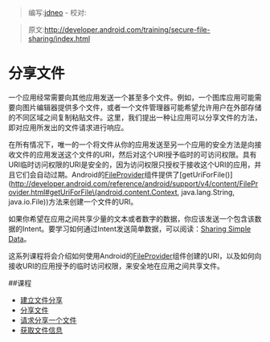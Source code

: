> 编写:[jdneo](https://github.com/jdneo) - 校对:

> 原文:<http://developer.android.com/training/secure-file-sharing/index.html>

# 分享文件

一个应用经常需要向其他应用发送一个甚至多个文件。例如，一个图库应用可能需要向图片编辑器提供多个文件，或者一个文件管理器可能希望允许用户在外部存储的不同区域之间复制粘贴文件。这里，我们提出一种让应用可以分享文件的方法，即对应用所发出的文件请求进行响应。

在所有情况下，唯一的一个将文件从你的应用发送至另一个应用的安全方法是向接收文件的应用发送这个文件的URI，然后对这个URI授予临时的可访问权限。具有URI临时访问权限的URI是安全的，因为访问权限只授权于接收这个URI的应用，并且它们会自动过期。Android的[FileProvider](http://developer.android.com/reference/android/support/v4/content/FileProvider.html)组件提供了[getUriForFile()](http://developer.android.com/reference/android/support/v4/content/FileProvider.html#getUriForFile\(android.content.Context, java.lang.String, java.io.File\))方法来创建一个文件的URI。

如果你希望在应用之间共享少量的文本或者数字的数据，你应该发送一个包含该数据的Intent。要学习如何通过Intent发送简单数据，可以阅读：[Sharing Simple Data](http://developer.android.com/training/sharing/index.html)。

这系列课程将会介绍如何使用Android的[FileProvider](http://developer.android.com/reference/android/support/v4/content/FileProvider.html)组件创建的URI，以及如何向接收URI的应用授予的临时访问权限，来安全地在应用之间共享文件。

##课程

* [建立文件分享](setup-sharing.html)
* [分享文件](sharing-file.html)
* [请求分享一个文件](request-file.html)
* [获取文件信息](retrieve-info.html)

